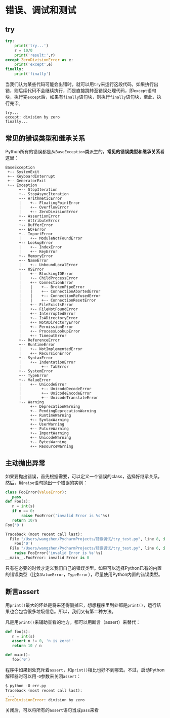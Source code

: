 # 错误、调试和测试

## try

```python
try:
	print('try...')
	r = 10/0
	print('result:',r)
except ZeroDivisionError as e:
	print('except',e)
finally:
	print('finally')

```

当我们认为某些代码可能会出错时，就可以用`try`来运行这段代码，如果执行出错，则后续代码不会继续执行，而是直接跳转至错误处理代码，即`except`语句块，执行完`except`后，如果有`finally`语句块，则执行`finally`语句块，至此，执行完毕。

 ```
try...
except: division by zero
finally...
 ```



## 常见的错误类型和继承关系

Python所有的错误都是从`BaseException`类派生的，**常见的错误类型和继承关系**看这里：

```
BaseException
 +-- SystemExit
 +-- KeyboardInterrupt
 +-- GeneratorExit
 +-- Exception
      +-- StopIteration
      +-- StopAsyncIteration
      +-- ArithmeticError
      |    +-- FloatingPointError
      |    +-- OverflowError
      |    +-- ZeroDivisionError
      +-- AssertionError
      +-- AttributeError
      +-- BufferError
      +-- EOFError
      +-- ImportError
      |    +-- ModuleNotFoundError
      +-- LookupError
      |    +-- IndexError
      |    +-- KeyError
      +-- MemoryError
      +-- NameError
      |    +-- UnboundLocalError
      +-- OSError
      |    +-- BlockingIOError
      |    +-- ChildProcessError
      |    +-- ConnectionError
      |    |    +-- BrokenPipeError
      |    |    +-- ConnectionAbortedError
      |    |    +-- ConnectionRefusedError
      |    |    +-- ConnectionResetError
      |    +-- FileExistsError
      |    +-- FileNotFoundError
      |    +-- InterruptedError
      |    +-- IsADirectoryError
      |    +-- NotADirectoryError
      |    +-- PermissionError
      |    +-- ProcessLookupError
      |    +-- TimeoutError
      +-- ReferenceError
      +-- RuntimeError
      |    +-- NotImplementedError
      |    +-- RecursionError
      +-- SyntaxError
      |    +-- IndentationError
      |         +-- TabError
      +-- SystemError
      +-- TypeError
      +-- ValueError
      |    +-- UnicodeError
      |         +-- UnicodeDecodeError
      |         +-- UnicodeEncodeError
      |         +-- UnicodeTranslateError
      +-- Warning
           +-- DeprecationWarning
           +-- PendingDeprecationWarning
           +-- RuntimeWarning
           +-- SyntaxWarning
           +-- UserWarning
           +-- FutureWarning
           +-- ImportWarning
           +-- UnicodeWarning
           +-- BytesWarning
           +-- ResourceWarning
```

## 主动抛出异常

如果要抛出错误，首先根据需要，可以定义一个错误的class，选择好继承关系，然后，用`raise`语句抛出一个错误的实例：

 ```python
class FooError(ValueError):
    pass
def Foo(s):
    n = int(s)
    if n == 0:
        raise FooError('invalid Error is %s'%s)
    return 10/n
Foo('0')
 ```

```python
Traceback (most recent call last):
  File "/Users/wangzhen/PycharmProjects/错误调试/try_test.py", line 8, in <module>
    Foo('0')
  File "/Users/wangzhen/PycharmProjects/错误调试/try_test.py", line 6, in Foo
    raise FooError('invalid Error is %s'%s)
__main__.FooError: invalid Error is 0

```

只有在必要的时候才定义我们自己的错误类型。如果可以选择Python已有的内置的错误类型（比如`ValueError`，`TypeError`），尽量使用Python内置的错误类型。

##  断言assert

用`print()`最大的坏处是将来还得删掉它，想想程序里到处都是`print()`，运行结果也会包含很多垃圾信息。所以，我们又有第二种方法。

 凡是用`print()`来辅助查看的地方，都可以用断言（assert）来替代：

 ```python
def foo(s):
    n = int(s)
    assert n != 0, 'n is zero!'
    return 10 / n

def main():
    foo('0')
 ```

程序中如果到处充斥着`assert`，和`print()`相比也好不到哪去。不过，启动Python解释器时可以用`-O`参数来关闭`assert`：

 ```python
$ python -O err.py
Traceback (most recent call last):
  ...
ZeroDivisionError: division by zero
 ```

关闭后，可以将所有的`assert`语句当成`pass`来看



